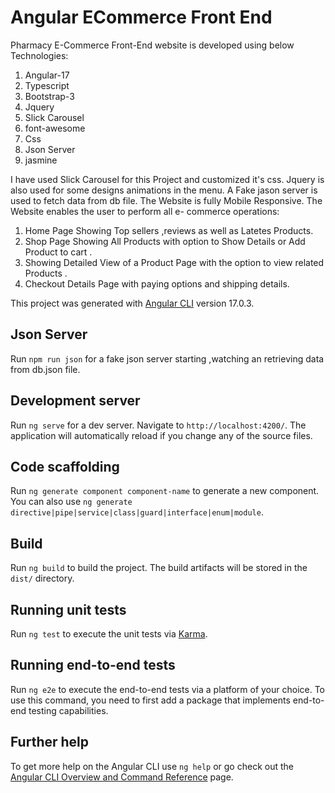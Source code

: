 # Angular ECommerce Front End

Pharmacy E-Commerce Front-End website is developed using below Technologies:

<ol>
<li>Angular-17</li>
<li>Typescript</li>
<li>Bootstrap-3</li>
<li>Jquery</li>
<li>Slick Carousel</li>
<li>font-awesome</li>
<li>Css</li>
<li>Json Server</li>
<li>jasmine</li>
</ol> 
I have used Slick Carousel for this Project and customized it's css.
Jquery is also used for some designs animations in the menu.
A Fake jason server is used to fetch data from db file.
The Website is fully Mobile Responsive.
The Website enables the user to perform all e- commerce operations:
<ol>
  <li>Home Page Showing Top sellers ,reviews as well as Latetes Products.</li>
     <li>Shop Page Showing All Products with option to Show Details or Add Product to cart .</li>
     <li>Showing Detailed View of a Product Page with the option to view related Products .</li>
    <li>Checkout Details Page with paying options and shipping details.</li>
</ol>



This project was generated with [Angular CLI](https://github.com/angular/angular-cli) version 17.0.3.

## Json Server

Run `npm run json` for a fake json server starting ,watching an retrieving data from db.json file.

## Development server

Run `ng serve` for a dev server. Navigate to `http://localhost:4200/`. The application will automatically reload if you change any of the source files.

## Code scaffolding

Run `ng generate component component-name` to generate a new component. You can also use `ng generate directive|pipe|service|class|guard|interface|enum|module`.

## Build

Run `ng build` to build the project. The build artifacts will be stored in the `dist/` directory.

## Running unit tests

Run `ng test` to execute the unit tests via [Karma](https://karma-runner.github.io).

## Running end-to-end tests

Run `ng e2e` to execute the end-to-end tests via a platform of your choice. To use this command, you need to first add a package that implements end-to-end testing capabilities.

## Further help

To get more help on the Angular CLI use `ng help` or go check out the [Angular CLI Overview and Command Reference](https://angular.io/cli) page.
